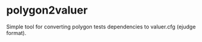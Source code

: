 # polygon2valuer
Simple tool for converting polygon tests dependencies to valuer.cfg (ejudge format). 
